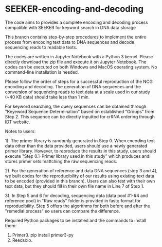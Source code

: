 # SEEKER-encoding-and-decoding
The code aims to provides a complete encoding and decoding process compatible with SEEKER for keyword search in DNA data storage


  This branch contains step-by-step procedures to implement the entire process from encoding text data to DNA sequences and decode sequencing reads to readable texts.
  
  The codes are written in Jupyter Notebook with a Python 3 kernel. Please directly download the zip file and execute it on Jupyter Notebook. The codes can be executed on both Windows and MacOS operating system. No command-line installation is needed. 
  
  Please follow the order of steps for a successful reproduction of the NCG encoding and decoding. The generation of DNA sequences and the conversion of sequencing reads to text data at a scale used in our study (~40 KB data) should take less than 1 min. 

  For keyword searching, the query sequences can be obtained through "Keyeword Sequence Determination" based on established "Groups" from Step 2. This sequence can be directly inputted for crRNA ordering through IDT website.

  Notes to users:
  
  1). The primer library is randomly generated in Step 0. When encoding text data other than the data provided, users should use a newly generated primer library. However, to reproduce the results in this study, users should execute "Step 0.1-Primer library used in this study" which produces and stores primer sets mattching the raw sequencing reads. 
  
  2). For the generation of reference and data DNA sequences (step 3 and 4), we built codes for the reproducibility of our results using existing text data to be encoded (provided in this branch). Users can also test with their own text data, but they should fill in their own file name in Line 7 of Step 1.
  
  3). In Step 5 and 6 for decoding, sequencing data (data pool #1-#4 and reference pool) in "Raw reads" folder is provided in fastq format for reproducibility. Step 5 offers the algorithms for both before and after the "remedial process" so users can compare the difference. 

Required Python packages to be installed and the commands to install them:
1. Primer3.  pip install primer3-py
2. Reedsolo. 
  
